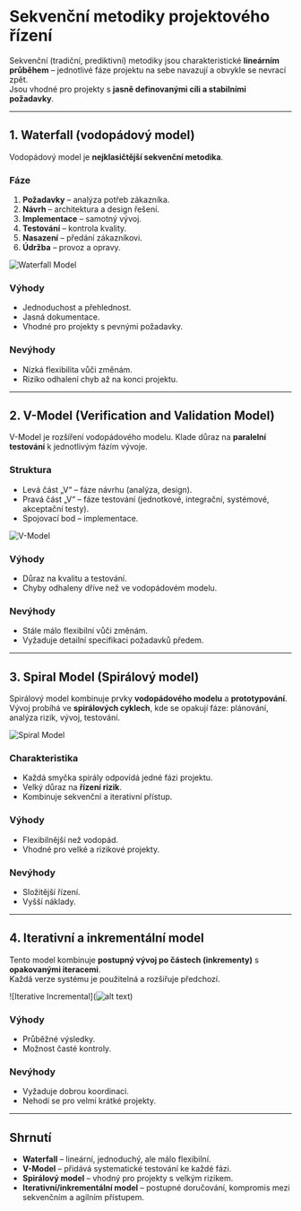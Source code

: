 # Sekvenční metodiky projektového řízení

Sekvenční (tradiční, prediktivní) metodiky jsou charakteristické **lineárním průběhem** – jednotlivé fáze projektu na sebe navazují a obvykle se nevrací zpět.  
Jsou vhodné pro projekty s **jasně definovanými cíli a stabilními požadavky**.

---

## 1. Waterfall (vodopádový model)
Vodopádový model je **nejklasičtější sekvenční metodika**.

### Fáze
1. **Požadavky** – analýza potřeb zákazníka.  
2. **Návrh** – architektura a design řešení.  
3. **Implementace** – samotný vývoj.  
4. **Testování** – kontrola kvality.  
5. **Nasazení** – předání zákazníkovi.  
6. **Údržba** – provoz a opravy.  

![Waterfall Model](https://upload.wikimedia.org/wikipedia/commons/e/e2/Waterfall_model.svg)

### Výhody
- Jednoduchost a přehlednost.  
- Jasná dokumentace.  
- Vhodné pro projekty s pevnými požadavky.  

### Nevýhody
- Nízká flexibilita vůči změnám.  
- Riziko odhalení chyb až na konci projektu.  

---

## 2. V-Model (Verification and Validation Model)
V-Model je rozšíření vodopádového modelu. Klade důraz na **paralelní testování** k jednotlivým fázím vývoje.

### Struktura
- Levá část „V“ – fáze návrhu (analýza, design).  
- Pravá část „V“ – fáze testování (jednotkové, integrační, systémové, akceptační testy).  
- Spojovací bod – implementace.  

![V-Model](https://external-content.duckduckgo.com/iu/?u=https%3A%2F%2Fapi.reliasoftware.com%2Fuploads%2Fwhat_is_v_model_5679b57a14.webp&f=1&nofb=1&ipt=3dc4c4a4da4102c33512033237692a0c0f6ca6f681b52886f9c9484624bc8c74)

### Výhody
- Důraz na kvalitu a testování.  
- Chyby odhaleny dříve než ve vodopádovém modelu.  

### Nevýhody
- Stále málo flexibilní vůči změnám.  
- Vyžaduje detailní specifikaci požadavků předem.  

---

## 3. Spiral Model (Spirálový model)
Spirálový model kombinuje prvky **vodopádového modelu** a **prototypování**.  
Vývoj probíhá ve **spirálových cyklech**, kde se opakují fáze: plánování, analýza rizik, vývoj, testování.

![Spiral Model](https://upload.wikimedia.org/wikipedia/commons/e/ec/Spiral_model_%28Boehm%2C_1988%29.svg)

### Charakteristika
- Každá smyčka spirály odpovídá jedné fázi projektu.  
- Velký důraz na **řízení rizik**.  
- Kombinuje sekvenční a iterativní přístup.  

### Výhody
- Flexibilnější než vodopád.  
- Vhodné pro velké a rizikové projekty.  

### Nevýhody
- Složitější řízení.  
- Vyšší náklady.  

---

## 4. Iterativní a inkrementální model
Tento model kombinuje **postupný vývoj po částech (inkrementy)** s **opakovanými iteracemi**.  
Každá verze systému je použitelná a rozšiřuje předchozí.  

![Iterative Incremental](![alt text](https://external-content.duckduckgo.com/iu/?u=https%3A%2F%2Fwww.softwaretestingo.com%2Fwp-content%2Fuploads%2F2021%2F12%2FIterative-Incremental-model-1024x576.png&f=1&nofb=1&ipt=2a9ca76224456880159993dcd05885aa4caa35cfee345b9538aebe2ebced400e))

### Výhody
- Průběžné výsledky.  
- Možnost časté kontroly.  

### Nevýhody
- Vyžaduje dobrou koordinaci.  
- Nehodí se pro velmi krátké projekty.  

---

## Shrnutí
- **Waterfall** – lineární, jednoduchý, ale málo flexibilní.  
- **V-Model** – přidává systematické testování ke každé fázi.  
- **Spirálový model** – vhodný pro projekty s velkým rizikem.  
- **Iterativní/inkrementální model** – postupné doručování, kompromis mezi sekvenčním a agilním přístupem.  
